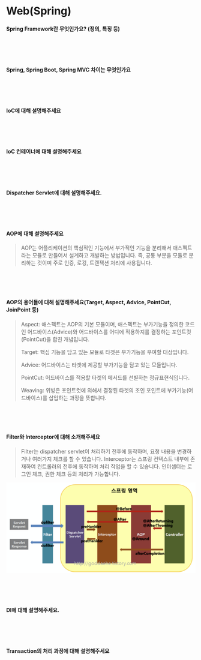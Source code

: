 # Web(Spring)



#### Spring Framework란 무엇인가요? (정의, 특징 등)

> 

<br/>

<br/>

<br/>



#### Spring, Spring Boot, Spring MVC 차이는 무엇인가요

> 

<br/>

<br/>

<br/>

#### IoC에 대해 설명해주세요

> 

<br/>

<br/>

<br/>

#### IoC 컨테이너에 대해 설명해주세요

<br/>

<br/>

<br/>

#### Dispatcher Servlet에 대해 설명해주세요.

<br/>

<br/>

<br/>

#### AOP에 대해 설명해주세요

> AOP는 어플리케이션의 핵심적인 기능에서 부가적인 기능을 분리해서 애스펙트라는 모듈로 만들어서 설계하고 개발하는 방법입니다. 즉, 공통 부분을 모듈로 분리하는 것이며 주로 인증, 로깅, 트랜잭션 처리에 사용됩니다.

<br/>

<br/>

<br/>

#### AOP의 용어들에 대해 설명해주세요(Target, Aspect, Advice, PointCut, JoinPoint 등)

> Aspect: 애스펙트는 AOP의 기본 모듈이며, 애스펙트는 부가기능을 정의한 코드인 어드바이스(Advice)와 어드바이스를 어디에 적용하지를 결정하는 포인트컷(PointCut)을 합친 개념입니다.
>
> Target: 핵심 기능을 담고 있는 모듈로 타겟은 부가기능을 부여할 대상입니다.
>
> Advice: 어드바이스는 타겟에 제공할 부가기능을 담고 있는 모듈입니다.
>
> PointCut: 어드바이스를 적용할 타겟의 메서드를 선별하는 정규표현식입니다.
>
> Weaving: 위빙은 포인트컷에 의해서 결정된 타겟의 조인 포인트에 부가기능(어드바이스)를 삽입하는 과정을 뜻합니다.

<br/>

<br/>

<br/>

#### Filter와 Interceptor에 대해 소개해주세요

> Filter는 dispatcher servlet이 처리하기 전후에 동작하며, 요청 내용을 변경하거나 여러가지 체크를 할 수 있습니다. Interceptor는 스프링 컨텍스트 내부에 존재하여 컨트롤러의 전후에 동작하며 처리 작업을 할 수 있습니다. 인터셉터는 로그인 체크, 권한 체크 등의 처리가 가능합니다.

![Spring Flow 이미지](./image/spring_flow.png)

<br/>

<br/>

<br/>

#### DI에 대해 설명해주세요.

<br/>

<br/>

<br/>

#### Transaction의 처리 과정에 대해 설명해주세요

<br/>

<br/>

<br/>